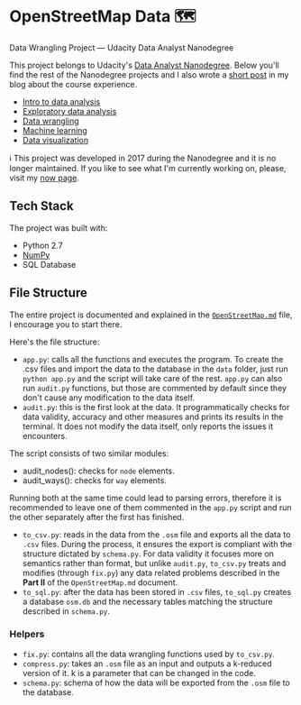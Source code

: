 # OpenStreetMap Data 🗺
Data Wrangling Project — Udacity Data Analyst Nanodegree

This project belongs to Udacity's [Data Analyst Nanodegree](https://eu.udacity.com/course/data-analyst-nanodegree--nd002). Below you'll find the rest of the Nanodegree projects and I also wrote a [short post](https://www.collado.io/blog/2018/udacity-dand) in my blog about the course experience.

* [Intro to data analysis](https://github.com/MarcCollado/titanic)
* [Exploratory data analysis](https://github.com/MarcCollado/wine)
* [Data wrangling](https://github.com/MarcCollado/open-street-map)
* [Machine learning](https://github.com/MarcCollado/enron)
* [Data visualization](https://public.tableau.com/profile/marccollado#!/vizhome/TitanicFinal_6/Titanic)

ℹ️ This project was developed in 2017 during the Nanodegree and it is no longer maintained. If you like to see what I'm currently working on, please, visit my [now page](https://www.collado.io/now).


## Tech Stack
The project was built with:

* Python 2.7
* [NumPy](http://www.numpy.org/)
* SQL Database


## File Structure
The entire project is documented and explained in the [`OpenStreetMap.md`](https://github.com/MarcCollado/open-street-map/blob/master/OpenStreetMap.md) file, I encourage you to start there.

Here's the file structure:

* `app.py`: calls all the functions and executes the program. To create the .csv files and import the data to the database in the `data` folder, just run `python app.py` and the script will take care of the rest. `app.py` can also run `audit.py` functions, but those are commented by default since they don't cause any modification to the data itself.
* `audit.py`: this is the first look at the data. It programmatically checks for data validity, accuracy and other measures and prints its results in the terminal. It does not modify the data itself, only reports the issues it encounters.

The script consists of two similar modules:

  * audit_nodes(): checks for `node` elements.
  * audit_ways(): checks for `way` elements.

Running both at the same time could lead to parsing errors, therefore it is recommended to leave one of them commented in the `app.py` script and run the other separately after the first has finished.

* `to_csv.py`: reads in the data from the `.osm` file and exports all the data to `.csv` files. During the process, it ensures the export is compliant with the structure dictated by `schema.py`.
For data validity it focuses more on semantics rather than format, but unlike `audit.py`, `to_csv.py` treats and modifies (through `fix.py`) any data related problems described in the **Part II** of the `OpenStreetMap.md` document.
* `to_sql.py`: after the data has been stored in `.csv` files, `to_sql.py` creates a database `osm.db` and the necessary tables matching the structure described in `schema.py`.

### Helpers
* `fix.py`: contains all the data wrangling functions used by `to_csv.py`.
* `compress.py`: takes an `.osm` file as an input and outputs a k-reduced version of it. k is a parameter that can be changed in the code.
* `schema.py`: schema of how the data will be exported from the `.osm` file to the database.
